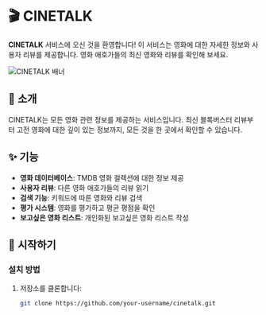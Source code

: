 # 🎬 CINETALK

**CINETALK** 서비스에 오신 것을 환영합니다! 이 서비스는 영화에 대한 자세한 정보와 사용자 리뷰를 제공합니다. 영화 애호가들의 최신 영화와 리뷰를 확인해 보세요.

![CINETALK 배너](https://via.placeholder.com/800x200.png?text=CINETALK)


## 🎥 소개

CINETALK는 모든 영화 관련 정보를 제공하는 서비스입니다. 최신 블록버스터 리뷰부터 고전 영화에 대한 깊이 있는 정보까지, 모든 것을 한 곳에서 확인할 수 있습니다.

## ✨ 기능

- **영화 데이터베이스**: TMDB 영화 컬렉션에 대한 정보 제공
- **사용자 리뷰**: 다른 영화 애호가들의 리뷰 읽기
- **검색 기능**:  키워드에 따른 영화와 리뷰 검색
- **평가 시스템**: 영화를 평가하고 평균 평점을 확인
- **보고싶은 영화 리스트**: 개인화된 보고싶은 영화 리스트 작성

## 🚀 시작하기

### 설치 방법

1. 저장소를 클론합니다:
    ```bash
    git clone https://github.com/your-username/cinetalk.git
    ```
